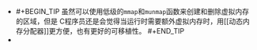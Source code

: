 - #+BEGIN_TIP
  虽然可以使用低级的`mmap`和`munmap`函数来创建和删除虚拟内存的区域，但是 C程序员还是会觉得当运行时需要额外虚拟内存时，用[[动态内存分配器]]更方便，也有更好的可移植性。
  #+END_TIP
-